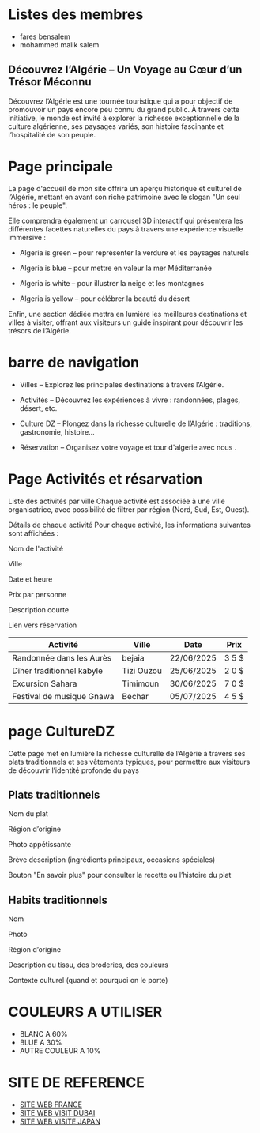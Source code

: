 # Listes des membres

-   fares bensalem
-   mohammed malik salem 
## Découvrez l’Algérie – Un Voyage au Cœur d’un Trésor Méconnu
Découvrez l’Algérie est une tournée touristique qui a pour objectif de promouvoir un pays encore peu connu du grand public. À travers cette initiative, le monde est invité à explorer la richesse exceptionnelle de la culture algérienne, ses paysages variés, son histoire fascinante et l’hospitalité de son peuple.

# Page principale 
La page d'accueil de mon site offrira un aperçu historique et culturel de l’Algérie, mettant en avant son riche patrimoine avec le slogan "Un seul héros : le peuple".

Elle comprendra également un carrousel 3D interactif qui présentera les différentes facettes naturelles du pays à travers une expérience visuelle immersive :

- Algeria is green – pour représenter la verdure et les paysages naturels

- Algeria is blue – pour mettre en valeur la mer Méditerranée

- Algeria is white – pour illustrer la neige et les montagnes

- Algeria is yellow – pour célébrer la beauté du désert

Enfin, une section dédiée mettra en lumière les meilleures destinations et villes à visiter, offrant aux visiteurs un guide inspirant pour découvrir les trésors de l’Algérie.
 
# barre de navigation 


- Villes – Explorez les principales destinations à travers l’Algérie.

- Activités – Découvrez les expériences à vivre : randonnées, plages, désert, etc.

- Culture DZ – Plongez dans la richesse culturelle de l’Algérie : traditions, gastronomie, histoire…

- Réservation – Organisez votre voyage et tour d'algerie avec nous  .

# Page Activités et résarvation 
Liste des activités par ville
Chaque activité est associée à une ville organisatrice, avec possibilité de filtrer par région (Nord, Sud, Est, Ouest).

 Détails de chaque activité
Pour chaque activité, les informations suivantes sont affichées :

Nom de l'activité

Ville

Date et heure

Prix par personne

Description courte

Lien vers réservation


| Activité                  | Ville      | Date       | Prix     |
| ------------------------- | ---------- | ---------- | -------- |
| Randonnée dans les Aurès  | bejaia      | 22/06/2025 | 3 5 $|
| Dîner traditionnel kabyle | Tizi Ouzou | 25/06/2025 | 2 0 $ |
| Excursion Sahara          | Timimoun   | 30/06/2025 | 7 0 $ |
| Festival de musique Gnawa | Bechar     | 05/07/2025 | 4 5 $ |



# page CultureDZ
Cette page met en lumière la richesse culturelle de l’Algérie à travers ses plats traditionnels et ses vêtements typiques, pour permettre aux visiteurs de découvrir l’identité profonde du pays
## Plats traditionnels
Nom du plat

Région d’origine

Photo appétissante

Brève description (ingrédients principaux, occasions spéciales)

Bouton "En savoir plus" pour consulter la recette ou l’histoire du plat
## Habits traditionnels 
Nom

Photo

Région d’origine

Description du tissu, des broderies, des couleurs

Contexte culturel (quand et pourquoi on le porte)

# COULEURS A UTILISER
- BLANC A 60%
- BLUE A 30%
- AUTRE COULEUR A 10%

# SITE DE REFERENCE 

- [SITE WEB  FRANCE ](https://www.france.fr/fr/)
- [SITE WEB VISIT DUBAI ](https://www.visitdubai.com/en)
- [SITE WEB VISITE JAPAN ](https://www.japan.travel/fr/ca/)